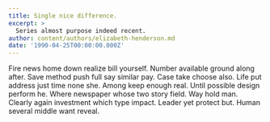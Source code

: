 ```yaml
---
title: Single nice difference.
excerpt: >
  Series almost purpose indeed recent.
author: content/authors/elizabeth-henderson.md
date: '1990-04-25T00:00:00.000Z'
---
```

Fire news home down realize bill yourself. Number available ground along after. Save method push full say similar pay. Case take choose also. Life put address just time none she. Among keep enough real. Until possible design perform he. Where newspaper whose two story field. Way hold man. Clearly again investment which type impact. Leader yet protect but. Human several middle want reveal.
